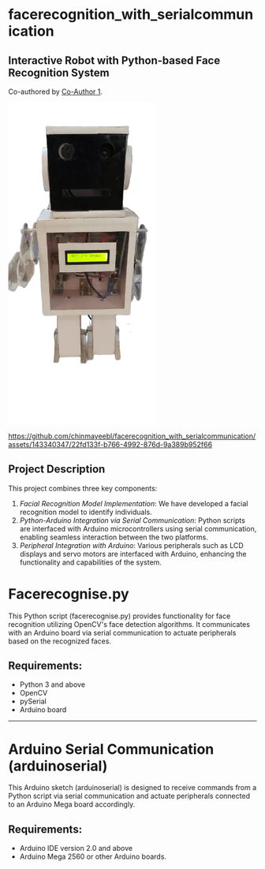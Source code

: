 # facerecognition_with_serialcommunication

## Interactive Robot with Python-based Face Recognition System

Co-authored by [Co-Author 1](https://github.com/rohitb-patil).

<img src="robo.png" alt="Image" width="300"/>

https://github.com/chinmayeebl/facerecognition_with_serialcommunication/assets/143340347/22fd133f-b766-4992-876d-9a389b952f66 

## Project Description

This project combines three key components: 
1. *Facial Recognition Model Implementation*: We have developed a facial recognition model to identify individuals.
2. *Python-Arduino Integration via Serial Communication*: Python scripts are interfaced with Arduino microcontrollers using serial communication, enabling seamless interaction between the two platforms.
3. *Peripheral Integration with Arduino*: Various peripherals such as LCD displays and servo motors are interfaced with Arduino, enhancing the functionality and capabilities of the system.


# Facerecognise.py

This Python script (facerecognise.py) provides functionality for face recognition utilizing OpenCV's face detection algorithms. It communicates with an Arduino board via serial communication to actuate peripherals based on the recognized faces.


## Requirements:
- Python 3 and above
- OpenCV
- pySerial
- Arduino board

---

# Arduino Serial Communication (arduinoserial)

This Arduino sketch (arduinoserial) is designed to receive commands from a Python script via serial communication and actuate peripherals connected to an Arduino Mega board accordingly.


## Requirements:
- Arduino IDE  version 2.0 and above
- Arduino Mega 2560 or other Arduino boards.


